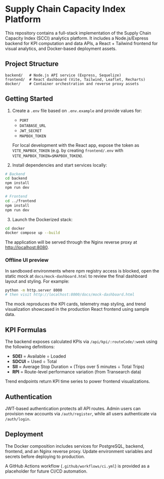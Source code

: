 # Supply Chain Capacity Index Platform

This repository contains a full-stack implementation of the Supply Chain Capacity Index (SCCI) analytics platform. It includes a Node.js/Express backend for KPI computation and data APIs, a React + Tailwind frontend for visual analytics, and Docker-based deployment assets.

## Project Structure

```
backend/   # Node.js API service (Express, Sequelize)
frontend/  # React dashboard (Vite, Tailwind, Leaflet, Recharts)
docker/    # Container orchestration and reverse proxy assets
```

## Getting Started

1. Create a `.env` file based on `.env.example` and provide values for:
   - `PORT`
   - `DATABASE_URL`
   - `JWT_SECRET`
   - `MAPBOX_TOKEN`

   For local development with the React app, expose the token as `VITE_MAPBOX_TOKEN` (e.g. by creating `frontend/.env` with `VITE_MAPBOX_TOKEN=$MAPBOX_TOKEN`).

2. Install dependencies and start services locally:

```bash
# Backend
cd backend
npm install
npm run dev

# Frontend
cd ../frontend
npm install
npm run dev
```

3. Launch the Dockerized stack:

```bash
cd docker
docker compose up --build
```

The application will be served through the Nginx reverse proxy at [http://localhost:8080](http://localhost:8080).

### Offline UI preview

In sandboxed environments where npm registry access is blocked, open the static mock at `docs/mock-dashboard.html` to review the
final dashboard layout and styling. For example:

```bash
python -m http.server 8000
# then visit http://localhost:8000/docs/mock-dashboard.html
```

The mock reproduces the KPI cards, telemetry map styling, and trend visualization showcased in the production React frontend using
sample data.

## KPI Formulas

The backend exposes calculated KPIs via `/api/kpi/:routeCode/:week` using the following definitions:

- **SDEI** = Available ÷ Loaded
- **SDCUI** = Used ÷ Total
- **SII** = Average Stop Duration × (Trips over 5 minutes ÷ Total Trips)
- **RPI** = Route-level performance variation (from Transearch data)

Trend endpoints return KPI time series to power frontend visualizations.

## Authentication

JWT-based authentication protects all API routes. Admin users can provision new accounts via `/auth/register`, while all users authenticate via `/auth/login`.

## Deployment

The Docker composition includes services for PostgreSQL, backend, frontend, and an Nginx reverse proxy. Update environment variables and secrets before deploying to production.

A GitHub Actions workflow (`.github/workflows/ci.yml`) is provided as a placeholder for future CI/CD automation.
